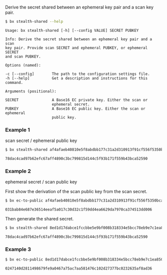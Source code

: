 Derive the secret shared between an ephemeral key pair and a scan key pair.
```sh
$ bx stealth-shared --help
```
```
Usage: bx stealth-shared [-h] [--config VALUE] SECRET PUBKEY             

Info: Derive the secret shared between an ephemeral key pair and a scan  
key pair. Provide scan SECRET and ephemeral PUBKEY, or ephemeral SECRET  
and scan PUBKEY.                                                         

Options (named):

-c [--config]        The path to the configuration settings file.        
-h [--help]          Get a description and instructions for this command.

Arguments (positional):

SECRET               A Base16 EC private key. Either the scan or         
                     ephemeral secret.                                   
PUBKEY               A Base16 EC public key. Either the scan or ephemeral
                     public key. 
```
### Example 1
scan secret / ephemeral public key
```sh
$ bx stealth-shared af4afaeb40810e5f8abdbb177c31a2d310913f91cf556f5350bca10cbfe8b9ec 0247140d2811498679fe9a0467a75ac7aa581476c102d27377bc0232635af8ad36
```
```
78dac4cad97b62efc67aff4890c3bc799815d144c5f93b171f559b43bca52590
```
### Example 2
ephemeral secret / scan public key

First show the derivation of the scan public key from the scan secret.
```sh
$ bx ec-to-public af4afaeb40810e5f8abdbb177c31a2d310913f91cf556f5350bca10cbfe8b9ec
```
```
031bab84e687e36514eeaf5a017c30d32c1f59dd4ea6629da7970ca374513dd006
```
Then generate the shared secret.
```sh
$ bx stealth-shared 8ed1d17dabce1fccbbe5e9bf008b318334e5bcc78eb9e7c1ea850b7eb0ddb9c8 031bab84e687e36514eeaf5a017c30d32c1f59dd4ea6629da7970ca374513dd006
```
```
78dac4cad97b62efc67aff4890c3bc799815d144c5f93b171f559b43bca52590
```
### Example 3
```sh
$ bx ec-to-public 8ed1d17dabce1fccbbe5e9bf008b318334e5bcc78eb9e7c1ea850b7eb0ddb9c8
```
```
0247140d2811498679fe9a0467a75ac7aa581476c102d27377bc0232635af8ad36
```
